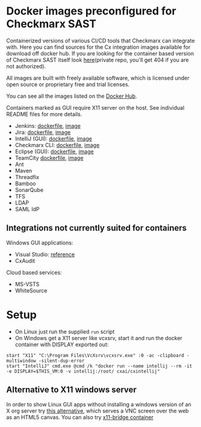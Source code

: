 # Docker images preconfigured for Checkmarx SAST

Containerized versions of various CI/CD tools that Checkmarx can integrate with. Here you can find sources for the Cx integration images available for download off docker hub. If you are looking for the container based version of Checkmarx SAST itself look [here](https://github.com/cxai/Docker-CxCore)(private repo, you'll get 404 if you are not authorized).

All images are built with freely available software, which is licensed under open source or proprietary free and trial licenses.

You can see all the images listed on the [Docker Hub](https://hub.docker.com/r/cxai/).

Containers marked as GUI require X11 server on the host. See individual README files for more details.

* Jenkins: [dockerfile](https://github.com/cxai/Docker-CxIntegrations/tree/master/CxJenkins), [image](https://hub.docker.com/r/cxai/cxjenkins/)
* Jira: [dockerfile](https://github.com/cxai/Docker-CxIntegrations/tree/master/CxJira), [image](https://hub.docker.com/r/cxai/cxjira/)
* IntelliJ (GUI): [dockerfile](https://github.com/cxai/Docker-CxIntegrations/tree/master/CxIntelliJ), [image](https://hub.docker.com/r/cxai/cxintellij/)
* Checkmarx CLI: [dockerfile](https://github.com/cxai/Docker-CxIntegrations/tree/master/CxCLI), [image](https://hub.docker.com/r/cxai/cxcli/)
* Eclipse (GUI): [dockerfile](https://github.com/cxai/Docker-CxIntegrations/tree/master/CxEclipse), [image](https://hub.docker.com/r/cxai/cxeclipse/)
* TeamCity [dockerfile](https://github.com/cxai/Docker-CxIntegrations/tree/master/CxTeamCity), [image](https://hub.docker.com/r/cxai/cxteamcity/)
* Ant
* Maven
* Threadfix
* Bamboo
* SonarQube
* TFS
* LDAP
* SAML IdP

## Integrations not currently suited for containers
Windows GUI applications:
* Visual Studio: [reference](https://checkmarx.atlassian.net/wiki/spaces/KC/pages/126463827/Setting+Up+the+CxSAST+Visual+Studio+Plugin+v8.4.1+and+up)
* CxAudit

Cloud based services:
* MS-VSTS
* WhiteSource

# Setup

* On Linux just run the supplied `run` script
* On Windows get a X11 server like vcxsrv, start it and run the docker container with DISPLAY exported out:
```
start "X11" "C:\Program Files\VcXsrv\vcxsrv.exe" :0 -ac -clipboard -multiwindow -silent-dup-error
start "IntelliJ" cmd.exe @cmd /k "docker run --name intellij --rm -it -e DISPLAY=$THIS_VM:0 -v intellij:/root/ cxai/cxintellij"
```

## Alternative to X11 windows server
In order to show Linux GUI apps without installing a windows version of an X org server try [this alternative](https://hub.docker.com/r/psharkey/novnc/), which serves a VNC screen over the web as an HTML5 canvas.
You can also try [x11-bridge container](https://hub.docker.com/r/jare/x11-bridge/)
